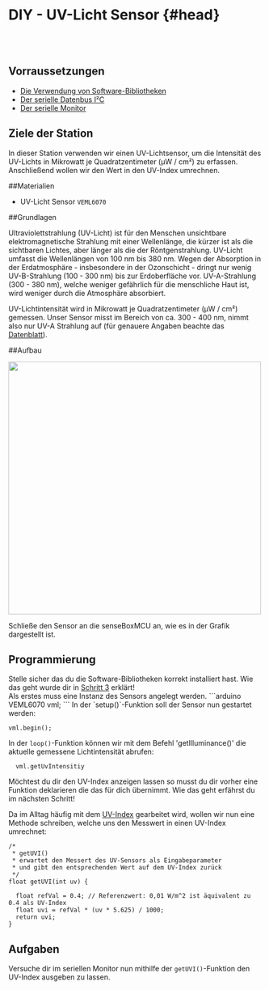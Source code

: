 # DIY - UV-Licht Sensor {#head}

<div class="description"></div>
<div class="line">
    <br>
    <br>
</div>

## Vorraussetzungen
- [Die Verwendung von Software-Bibliotheken](../../erste-schritte/schritt-1-software-installation.md)
- [Der serielle Datenbus I²C](../../grundlagen/serielle_datenbus.md)
- [Der serielle Monitor](../../grundlagen/der_serielle_monitor.md)

## Ziele der Station
In dieser Station verwenden wir einen UV-Lichtsensor, um die Intensität des UV-Lichts in Mikrowatt je Quadratzentimeter (μW / cm²) zu erfassen.
Anschließend wollen wir den Wert in den UV-Index umrechnen.

##Materialien
- UV-Licht Sensor `VEML6070`

##Grundlagen
<!--sec data-title="UV-Strahlung" data-id="grundlagenuv" data-collapse=true ces-->
Ultraviolettstrahlung (UV-Licht) ist für den Menschen unsichtbare elektromagnetische Strahlung mit einer Wellenlänge, die kürzer ist als die sichtbaren Lichtes, aber länger als die der Röntgenstrahlung.
UV-Licht umfasst die Wellenlängen von 100 nm bis 380 nm.
Wegen der Absorption in der Erdatmosphäre - insbesondere in der Ozonschicht - dringt nur wenig UV-B-Strahlung (100 - 300 nm) bis zur Erdoberfläche vor.
UV-A-Strahlung (300 - 380 nm), welche weniger gefährlich für die menschliche Haut ist, wird weniger durch die Atmosphäre absorbiert.

UV-Lichtintensität wird in Mikrowatt je Quadratzentimeter (μW / cm²) gemessen.
Unser Sensor misst im Bereich von ca. 300 - 400 nm, nimmt also nur UV-A Strahlung auf (für genauere Angaben beachte das [Datenblatt](https://github.com/sensebox/resources/raw/master/datasheets/datasheet_veml6070-UV-A-Light-Sensor.pdf)).
<!--endsec-->

##Aufbau

<img src="https://raw.githubusercontent.com/sensebox/resources/master/images/wired_lux.jpg" width="500"/>

Schließe den Sensor an die senseBoxMCU an, wie es in der Grafik dargestellt ist.

## Programmierung
<div class="box_warning">
    <i class="fa fa-info fa-fw" aria-hidden="true" style="color: #42acf3;"></i>
    Stelle sicher das du die Software-Bibliotheken korrekt installiert hast. Wie das geht wurde dir in <a href ="/../../erste-schritte/schritt-3-libraries-hinzufuegen.html">Schritt 3</a> erklärt!
</div>
Als erstes muss eine Instanz des Sensors angelegt werden.
```arduino
VEML6070 vml;
```
<!--sec data-title="setup() Funktion" data-id="programmierungsetup" data-collapse=true ces-->
In der `setup()`-Funktion soll der Sensor nun gestartet werden: 

```arduino
vml.begin();
```

<!-- endsec -->

<!--sec data-title="loop() Funktion" data-id="programmierungloop" data-collapse=true ces-->
In der `loop()`-Funktion können wir mit dem Befehl 'getIlluminance()' die aktuelle gemessene Lichtintensität abrufen:

```arduino
  vml.getUvIntensitiy
```
<div class="box_warning">
    <i class="fa fa-info fa-fw" aria-hidden="true" style="color: #42acf3;"></i>
    Möchtest du dir den UV-Index anzeigen lassen so musst du dir vorher eine Funktion deklarieren die das für dich übernimmt. Wie das geht erfährst du im nächsten Schritt!
</div>
<!-- endsec -->

<!--sec data-title="Umrechnung in den UV-Index" data-id="programierunguvindex" data-collapse=true ces-->
Da im Alltag häufig mit dem [UV-Index](https://de.wikipedia.org/wiki/UV-Index) gearbeitet wird, wollen wir nun eine Methode schreiben, welche uns den Messwert in einen UV-Index umrechnet:

```arduino
/*
 * getUVI()
 * erwartet den Messert des UV-Sensors als Eingabeparameter
 * und gibt den entsprechenden Wert auf dem UV-Index zurück
 */
float getUVI(int uv) {
    
  float refVal = 0.4; // Referenzwert: 0,01 W/m^2 ist äquivalent zu 0.4 als UV-Index
  float uvi = refVal * (uv * 5.625) / 1000;
  return uvi;
}
```
<!--endsec-->

## Aufgaben

<!--sec data-title="Aufgabe 1" data-id="aufg1" data-collapse=true ces-->
Versuche dir im seriellen Monitor nun mithilfe der  `getUVI()`-Funktion den UV-Index ausgeben zu lassen. 
<!-- endsec -->


